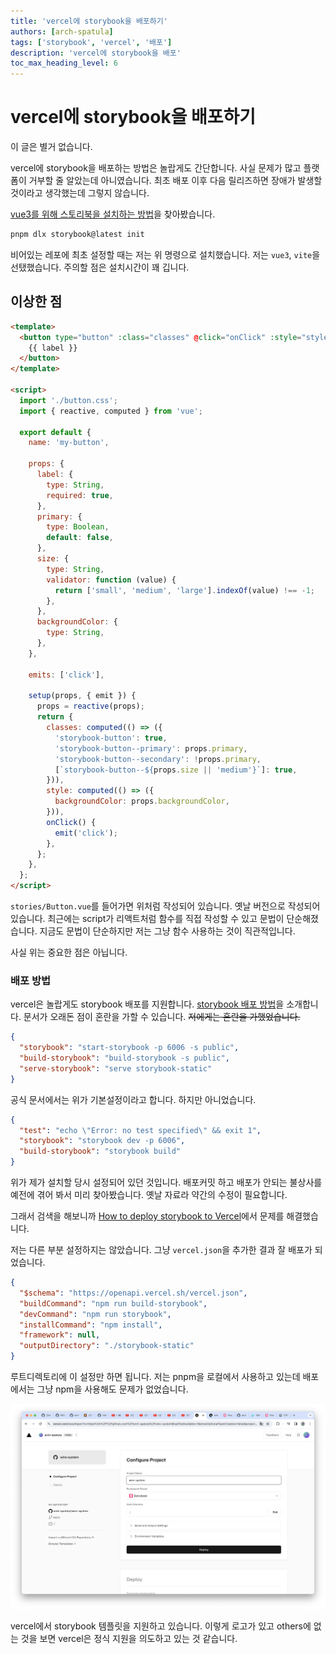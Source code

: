 ```yaml
---
title: 'vercel에 storybook을 배포하기'
authors: [arch-spatula]
tags: ['storybook', 'vercel', '배포']
description: 'vercel에 storybook을 배포'
toc_max_heading_level: 6
---
```


# vercel에 storybook을 배포하기

이 글은 별거 없습니다.

vercel에 storybook을 배포하는 방법은 놀랍게도 간단합니다. 사실 문제가 많고 플랫폼이 거부할 줄 알았는데 아니였습니다. 최초 배포 이후 다음 릴리즈하면 장애가 발생할 것이라고 생각했는데 그렇지 않습니다.

<!--truncate-->

[vue3를 위해 스토리북을 설치하는 방법](https://storybook.js.org/docs/get-started/install/)을 찾아봤습니다.

```sh
pnpm dlx storybook@latest init
```

비어있는 레포에 최초 설정할 때는 저는 위 명령으로 설치했습니다. 저는 `vue3`, `vite`을 선탰했습니다. 주의할 점은 설치시간이 꽤 깁니다.

## 이상한 점

```html
<template>
  <button type="button" :class="classes" @click="onClick" :style="style">
    {{ label }}
  </button>
</template>

<script>
  import './button.css';
  import { reactive, computed } from 'vue';

  export default {
    name: 'my-button',

    props: {
      label: {
        type: String,
        required: true,
      },
      primary: {
        type: Boolean,
        default: false,
      },
      size: {
        type: String,
        validator: function (value) {
          return ['small', 'medium', 'large'].indexOf(value) !== -1;
        },
      },
      backgroundColor: {
        type: String,
      },
    },

    emits: ['click'],

    setup(props, { emit }) {
      props = reactive(props);
      return {
        classes: computed(() => ({
          'storybook-button': true,
          'storybook-button--primary': props.primary,
          'storybook-button--secondary': !props.primary,
          [`storybook-button--${props.size || 'medium'}`]: true,
        })),
        style: computed(() => ({
          backgroundColor: props.backgroundColor,
        })),
        onClick() {
          emit('click');
        },
      };
    },
  };
</script>
```

`stories/Button.vue`를 들어가면 위처럼 작성되어 있습니다. 옛날 버전으로 작성되어 있습니다. 최근에는 script가 리액트처럼 함수를 직접 작성할 수 있고 문법이 단순해졌습니다. 지금도 문법이 단순하지만 저는 그냥 함수 사용하는 것이 직관적입니다.

사실 위는 중요한 점은 아닙니다.

### 배포 방법

vercel은 놀랍게도 storybook 배포를 지원합니다. [storybook 배포 방법](https://vercel.com/guides/storybook-with-vercel)을 소개합니다. 문서가 오래돈 점이 혼란을 가할 수 있습니다. ~~저에게는 혼란을 가했었습니다.~~

```json title='package.json에서 scripts'
{
  "storybook": "start-storybook -p 6006 -s public",
  "build-storybook": "build-storybook -s public",
  "serve-storybook": "serve storybook-static"
}
```

공식 문서에서는 위가 기본설정이라고 합니다. 하지만 아니었습니다.

```json title='package.json에서 scripts'
{
  "test": "echo \"Error: no test specified\" && exit 1",
  "storybook": "storybook dev -p 6006",
  "build-storybook": "storybook build"
}
```

위가 제가 설치할 당시 설정되어 있던 것입니다. 배포커밋 하고 배포가 안되는 불상사를 예전에 겪어 봐서 미리 찾아봤습니다. 옛날 자료라 약간의 수정이 필요합니다.

그래서 검색을 해보니까 [How to deploy storybook to Vercel](https://stackoverflow.com/questions/72826931/how-to-deploy-storybook-to-vercel)에서 문제를 해결했습니다.

저는 다른 부분 설정하지는 않았습니다. 그냥 `vercel.json`을 추가한 결과 잘 배포가 되었습니다.

```json title="vercel.json"
{
  "$schema": "https://openapi.vercel.sh/vercel.json",
  "buildCommand": "npm run build-storybook",
  "devCommand": "npm run storybook",
  "installCommand": "npm install",
  "framework": null,
  "outputDirectory": "./storybook-static"
}
```

루트디렉토리에 이 설정만 하면 됩니다. 저는 pnpm을 로컬에서 사용하고 있는데 배포에서는 그냥 npm을 사용해도 문제가 없었습니다.

![vercel에서 storybook](/img/2024-02-29/storybook-on-vercel.png)

vercel에서 storybook 템플릿을 지원하고 있습니다. 이렇게 로고가 있고 others에 없는 것을 보면 vercel은 정식 지원을 의도하고 있는 것 같습니다.
